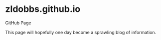 # zldobbs.github.io
GitHub Page

This page will hopefully one day become a sprawling blog of information. 
